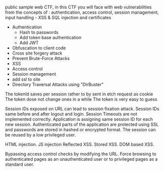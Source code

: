 public sample web CTF, in this CTF you will face with web vulnerabilities from the concepts of : authentication, access control, session management, input handling - XSS &amp; SQL injection and certificates

- Authentication
	- Hash to passwords
	- Add token base authentication
	- Add JWT
- Obfuscation to client code
- Cross site forgery attack
- Prevent Brute-Force Attacks
- XSS
- Access control
- Session management
- add ssl to site
- Directory Traversal Attacks using "DirBuster"

The tokenId saves per session rather to by sent in etch request as cookie
The token dose not change ones in a while
The token is very easy to guess

Session IDs exposed on URL can lead to session fixation attack.
Session IDs same before and after logout and login.
Session Timeouts are not implemented correctly.
Application is assigning same session ID for each new session.
Authenticated parts of the application are protected using SSL and passwords are stored in hashed or
encrypted format.
The session can be reused by a low privileged user.

HTML injection.
JS injection
Reflected XSS.
Stored XSS.
DOM based XSS.

Bypassing access control checks by modifying the URL.
Force browsing to authenticated pages as an unauthenticated user or to privileged pages as a standard user.
